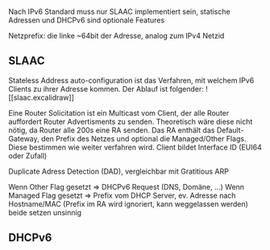 Nach IPv6 Standard muss nur SLAAC implementiert sein, statische Adressen und DHCPv6 sind optionale Features

Netzprefix: die linke ~64bit der Adresse, analog zum IPv4 Netzid
## SLAAC
Stateless Address auto-configuration ist das Verfahren, mit welchem IPv6 Clients zu ihrer Adresse kommen. Der Ablauf ist folgender:
![[slaac.excalidraw]]

Eine Router Solicitation ist ein Multicast vom Client, der alle Router auffordert Router Advertisments zu senden. Theoretisch wäre diese nicht nötig, da Router alle 200s eine RA senden.
Das RA enthält das Default-Gateway, den Prefix des Netzes und optional die Managed/Other Flags. Diese bestimmen wie weiter verfahren wird. 
Client bildet Interface ID (EUI64 oder Zufall)

Duplicate Adress Detection (DAD), vergleichbar mit Gratitious ARP

Wenn Other Flag gesetzt => DHCPv6 Request (DNS, Domäne, ...)
Wenn Managed Flag gesetzt => Prefix vom DHCP Server, ev. Adresse nach Hostname/MAC (Prefix im RA wird ignoriert, kann weggelassen werden)
beide setzen unsinnig
## DHCPv6
